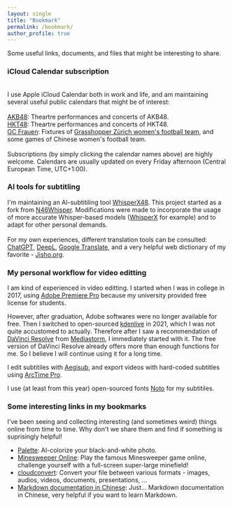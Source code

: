 ```yaml
---
layout: single
title: "Bookmark"
permalink: /bookmark/
author_profile: true
---
```


Some useful links, documents, and files that might be interesting to share.  

### iCloud Calendar subscription  
\
I use Apple iCloud Calendar both in work and life, and am maintaining several useful public calendars that might be of interest:  
\
[AKB48](webcal://p103-caldav.icloud.com/published/2/MjA1MjQ3NjAwNDAyMDUyNJHuBm4JvFsW9O5xhZKJaN-GNTNhgzMJxGeVWJ9p-4g1sgAOE2zlE5BUeUfoewECPQjZNGy4ViS-zfdT3BkUyao): Theartre performances and concerts of AKB48.  
[HKT48](webcal://p103-caldav.icloud.com/published/2/MjA1MjQ3NjAwNDAyMDUyNJHuBm4JvFsW9O5xhZKJaN-GGyoCNUTEWTsrAXR1jBUNtvVC4FxIv_9ioZsAlKUVeZ3R72HgRaM9Jv9ZVooX0jc): Theartre performances and concerts of HKT48.  
[GC Frauen](webcal://p103-caldav.icloud.com/published/2/MjA1MjQ3NjAwNDAyMDUyNJHuBm4JvFsW9O5xhZKJaN-87aFlmgc0vDO604UvDuyAy3c-zI8QCUuSGAeCUhDy4xcZf_s_juN2Q9Qdqd_aHLc): Fixtures of [Grasshopper Zürich women's football team](https://gcfrauenfussball.ch/), and some games of Chinese women's football team.  
\
Subscriptions (by simply clicking the calendar names above) are highly welcome. Calendars are usually updated on every Friday afternoon (Central European Time, UTC+1:00).  

### AI tools for subtitling
I'm maintaining an AI-subtitiling tool [WhisperX48](https://github.com/ifeimi/WhisperX48). This project started as a fork from [N46Whisper](https://github.com/Ayanaminn/N46Whisper). Modifications were made to incorporate the usage of more accurate Whisper-based models ([WhisperX](https://github.com/m-bain/whisperX) for example) and to adapt for other personal demands.  
\
For my own experiences, different translation tools can be consulted: [ChatGPT](https://openai.com/blog/chatgpt), [DeepL](https://www.deepl.com/translator), [Google Translate](https://translate.google.com/), and a very helpful web dictionary of my favorite - [Jisho.org](https://jisho.org/).  

### My personal workflow for video editting
I am kind of experienced in video editting. I started when I was in college in 2017, using [Adobe Premiere Pro](https://www.adobe.com/products/premiere.html) because my university provided free license for students.  

However, after graduation, Adobe softwares were no longer available for free. Then I switched to open-sourced [kdenlive](https://kdenlive.org/en/) in 2021, which I was not quite accustomed to actually. Therefore after I saw a recommendation of [DaVinci Resolve](https://www.blackmagicdesign.com/products/davinciresolve) from [Mediastorm](https://space.bilibili.com/946974), I immediately started with it. The free version of DaVinci Resolve already offers more than enough functions for me. So I believe I will continue using it for a long time.  

I edit subtitiles with [Aegisub](https://aegisite.vercel.app/), and export videos with hard-coded subtitles using [ArcTime Pro](https://arctime.org/).  

I use (at least from this year) open-sourced fonts [Noto](https://fonts.google.com/noto) for my subtitiles.  




### Some interesting links in my bookmarks

I've been seeing and collecting interesting (and sometimes weird) things online from time to time. Why don't we share them and find if something is suprisingly helpful!  

* [Palette](https://palette.fm/): AI-colorize your black-and-white photo.  
* [Minesweeper Online](http://www.minesweeper.cn/): Play the famous Minesweeper game online, challenge yourself with a full-screen super-large minefield!  
* [cloudconvert](https://cloudconvert.com/): Convert your file between various formats - images, audios, videos, documents, presentations, ...
* [Markdown documentation in Chinese](https://markdown-zh.readthedocs.io/en/latest/): Just... Markdown documentation in Chinese, very helpful if you want to learn Markdown.  